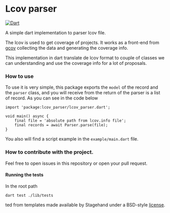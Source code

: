 # Lcov parser
[![Dart](https://github.com/eliasreis54/lcov_parser/actions/workflows/main.yml/badge.svg?branch=main)](https://github.com/eliasreis54/lcov_parser/actions/workflows/main.yml)

A simple dart implementation to parser lcov file.

The lcov is  used to get coverage of projects. It works as a front-end from [gcov](https://gcc.gnu.org/onlinedocs/gcc/Gcov.html) collecting the data and generating the coverage info.

This implementation in dart translate de lcov format to couple of classes we can understanding and use the coverage info for a lot of proposals.

### How to use

To use it is very simple, this package exports the `model` of the record and the `parser` class, and you will receive from the return of the parser is a list of record. 
As you can see in the code below

```
import 'package:lcov_parser/lcov_parser.dart';

void main() async {
    final file = 'absolute path from lcov.info file';
    final records = await Parser.parse(file);
}
```

You also will find a script example in the `example/main.dart` file.

### How to contribute with the project.

Feel free to open issues in this repository or open your pull request.

#### Running the tests

In the root path

```
dart test ./lib/tests
```


ted from templates made available by Stagehand under a BSD-style
[license](https://github.com/dart-lang/stagehand/blob/master/LICENSE).
